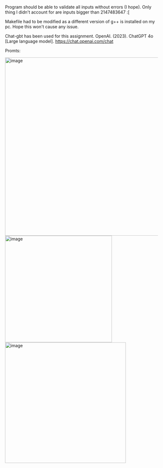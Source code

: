 Program should be able to validate all inputs without errors (I hope). Only thing I didn't account for are inputs bigger than 2147483647 :[

Makefile had to be modified as a different version of g++ is installed on my pc. Hope this won't cause any issue.


Chat-gbt has been used for this assignment.
OpenAI. (2023). ChatGPT 4o [Large language model]. https://chat.openai.com/chat

Promts:

<img width="588" alt="image" src="https://github.com/user-attachments/assets/0218d8d4-f532-4eb0-a7dc-13e400df6d77" />

<img width="352" alt="image" src="https://github.com/user-attachments/assets/7be7af13-3f50-4bbd-99cf-6c8625422d9a" />


<img width="398" alt="image" src="https://github.com/user-attachments/assets/1cd8dd13-4401-4b76-a605-e41309055470" />



